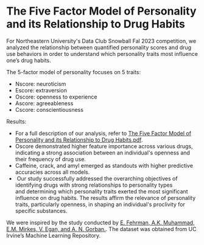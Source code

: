# The Five Factor Model of Personality and its Relationship to Drug Habits
For Northeastern University's Data Club Snowball Fal 2023 competition, we analyzed the relationship between quantified personality scores and drug use behaviors in order to understand which personality traits most influence one’s drug habits.

The 5-factor model of personality focuses on 5 traits:
- Nscore: neuroticism
- Escore: extraversion
- Oscore: openness to experience
- Ascore: agreeableness
- Cscore: conscientiousness

Results:
- For a full description of our analysis, refer to [The Five Factor Model of Personality and its Relationship to Drug Habits.pdf](https://github.com/madelyn-redick/snowball_2023/blob/main/The%20Five%20Factor%20Model%20of%20Personality%20and%20its%20Relationship%20to%20Drug%20Habits.pdf).
- Oscore demonstrated higher feature importance across various drugs, indicating a strong association between an individual's openness and their frequency of drug use.​
- Caffeine, crack, and amyl emerged as standouts with higher predictive accuracies across all models.
-  Our study successfully addressed the overarching objectives of identifying drugs with strong relationships to personality types and determining which personality traits exerted the most significant influence on drug habits. The results affirm the relevance of personality traits, particularly openness, in shaping an individual's proclivity for specific substances.


We were inspired by the study conducted by [E. Fehrman, A.K. Muhammad, E.M. Mirkes, V. Egan, and A. N. Gorban.](https://arxiv.org/abs/1506.06297). The dataset was obtained from UC Irvine’s Machine Learning Repository.




